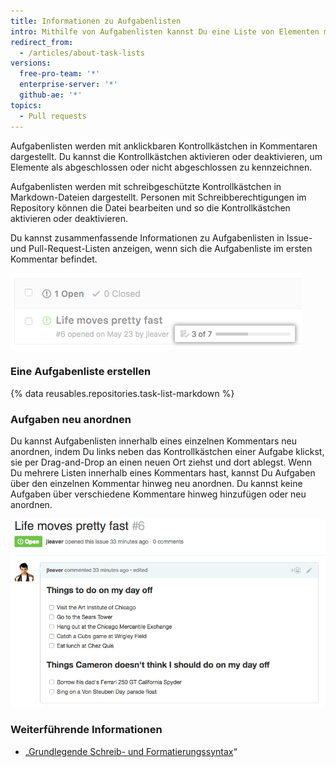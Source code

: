```yaml
---
title: Informationen zu Aufgabenlisten
intro: Mithilfe von Aufgabenlisten kannst Du eine Liste von Elementen mit Kontrollkästchen innerhalb der Pull-Request- und Issue-Kommentare oder Markdown-Dateien in Deinem Repository erstellen.
redirect_from:
  - /articles/about-task-lists
versions:
  free-pro-team: '*'
  enterprise-server: '*'
  github-ae: '*'
topics:
  - Pull requests
---
```


Aufgabenlisten werden mit anklickbaren Kontrollkästchen in Kommentaren dargestellt. Du kannst die Kontrollkästchen aktivieren oder deaktivieren, um Elemente als abgeschlossen oder nicht abgeschlossen zu kennzeichnen.

Aufgabenlisten werden mit schreibgeschützte Kontrollkästchen in Markdown-Dateien dargestellt. Personen mit Schreibberechtigungen im Repository können die Datei bearbeiten und so die Kontrollkästchen aktivieren oder deaktivieren.

Du kannst zusammenfassende Informationen zu Aufgabenlisten in Issue- und Pull-Request-Listen anzeigen, wenn sich die Aufgabenliste im ersten Kommentar befindet.

![Zusammenfassung der Aufgabenliste](/assets/images/help/issues/task-list-summary.png)

### Eine Aufgabenliste erstellen

{% data reusables.repositories.task-list-markdown %}

### Aufgaben neu anordnen

Du kannst Aufgabenlisten innerhalb eines einzelnen Kommentars neu anordnen, indem Du links neben das Kontrollkästchen einer Aufgabe klickst, sie per Drag-and-Drop an einen neuen Ort ziehst und dort ablegst. Wenn Du mehrere Listen innerhalb eines Kommentars hast, kannst Du Aufgaben über den einzelnen Kommentar hinweg neu anordnen. Du kannst keine Aufgaben über verschiedene Kommentare hinweg hinzufügen oder neu anordnen.

![Neu angeordnete Aufgabenliste](/assets/images/help/writing/task-list-reordered.gif)

### Weiterführende Informationen

* „[Grundlegende Schreib- und Formatierungssyntax](/articles/basic-writing-and-formatting-syntax)“
